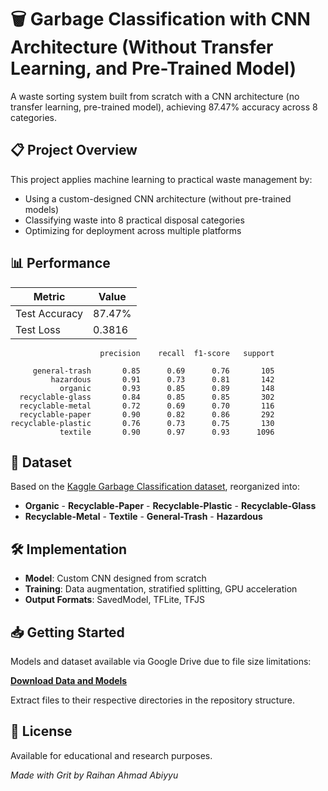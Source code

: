 # 🗑️ Garbage Classification with CNN Architecture (Without Transfer Learning, and Pre-Trained Model)

A waste sorting system built from scratch with a CNN architecture (no transfer learning, pre-trained model), achieving 87.47% accuracy across 8 categories.

## 📋 Project Overview

This project applies machine learning to practical waste management by:

- Using a custom-designed CNN architecture (without pre-trained models)
- Classifying waste into 8 practical disposal categories
- Optimizing for deployment across multiple platforms

## 📊 Performance

| Metric | Value |
|--------|-------|
| Test Accuracy | 87.47% |
| Test Loss | 0.3816 |

```
                    precision    recall  f1-score   support

     general-trash       0.85      0.69      0.76       105
         hazardous       0.91      0.73      0.81       142
           organic       0.93      0.85      0.89       148
  recyclable-glass       0.84      0.85      0.85       302
  recyclable-metal       0.72      0.69      0.70       116
  recyclable-paper       0.90      0.82      0.86       292
recyclable-plastic       0.76      0.73      0.75       130
           textile       0.90      0.97      0.93      1096
```

## 📂 Dataset

Based on the [Kaggle Garbage Classification dataset](https://www.kaggle.com/datasets/mostafaabla/garbage-classification), reorganized into:

- **Organic** - **Recyclable-Paper** - **Recyclable-Plastic** - **Recyclable-Glass**
- **Recyclable-Metal** - **Textile** - **General-Trash** - **Hazardous**

## 🛠️ Implementation

- **Model**: Custom CNN designed from scratch
- **Training**: Data augmentation, stratified splitting, GPU acceleration
- **Output Formats**: SavedModel, TFLite, TFJS

## 📥 Getting Started

Models and dataset available via Google Drive due to file size limitations:

**[Download Data and Models](https://drive.google.com/drive/folders/1iVK8042tgK8rKQYBYIr4s_DhBwuMNIV0?usp=sharing)**

Extract files to their respective directories in the repository structure.

## 📄 License

Available for educational and research purposes.

*Made with Grit by Raihan Ahmad Abiyyu*
